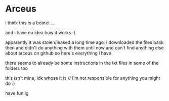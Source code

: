 # Arceus
i think this is a botnet ...

and i have no idea how it works :)

apparently it was stolen/leaked a long time ago. i downloaded the files back then and didn't do anything with them until now and can't find anything else about arceus on github so here's everything i have

there seems to already be some instructions in the txt files in some of the folders too

this isn't mine, idk whose it is // i'm not responsible for anything you might do :)

have fun ig
